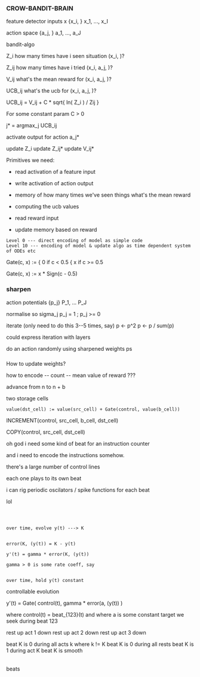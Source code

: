 ### CROW-BANDIT-BRAIN


feature detector inputs x   {x_i, } x_1, ..., x_I

action space {a_j, } a_1, ..., a_J

bandit-algo

Z_i    how many times have i seen situation (x_i, )?
    
Z_ij   how many times have i tried (x_i, a_j, )? 
    
V_ij   what's the mean reward for (x_i, a_j, )?
    
    
UCB_ij    what's the ucb for (x_i, a_j, )?

UCB_ij = V_ij + C * sqrt{ ln( Z_i ) / Zij }

For some constant param C > 0

j* = argmax_j UCB_ij

activate output for action a_j*


update Z_i
update Z_ij*
update V_ij* 


Primitives we need:

*   read activation of a feature input

*   write activation of action output

*   memory of
        how many times we've seen things
        what's the mean reward

*   computing the ucb values

*   read reward input

*   update memory based on reward


~~~
Level 0 --- direct encoding of model as simple code
Level 10 --- encoding of model & update algo as time dependent system of ODEs etc
~~~


Gate(c, x) := { 0 if c < 0.5
              { x if c >= 0.5
              
Gate(c, x) := x * Sign(c - 0.5)




### sharpen


action potentials  {p_j} P_1, ... P_J

normalise so sigma_j p_j = 1 ; p_j >= 0


iterate (only need to do this 3--5 times, say)
    p <- p^2
    p <- p / sum(p)
    
could express iteration with layers

do an action randomly using sharpened weights ps

###

How to update weights?

how to encode
--  count
--  mean value of reward
???


advance from n to n + b

two storage cells

    value(dst_cell) := value(src_cell) + Gate(control, value(b_cell))
    
INCREMENT(control, src_cell, b_cell, dst_cell)

COPY(control, src_cell, dst_cell)


oh god i need some kind of beat for an instruction counter

and i need to encode the instructions somehow.


there's a large number of control lines

each one plays to its own beat

i can rig periodic oscilators / spike functions for each beat

lol


~~~~~~~~~



over time, evolve y(t) ---> K


error(K, (y(t)) = K - y(t)

y'(t) = gamma * error(K, (y(t))

gamma > 0 is some rate coeff, say


over time, hold y(t) constant

~~~~~~~~~~

controllable evolution


y'(t) = Gate( control(t), gamma * error(a, (y(t)) )

where control(t) = beat_{123}(t) 
and where a is some constant target we seek during beat 123

rest
up
act 1
down
rest
up
act 2
down
rest
up
act 3
down


beat K is 0 during all acts k where k != K
beat K is 0 during all rests
beat K is 1 during act K
beat K is smooth


######

beats



